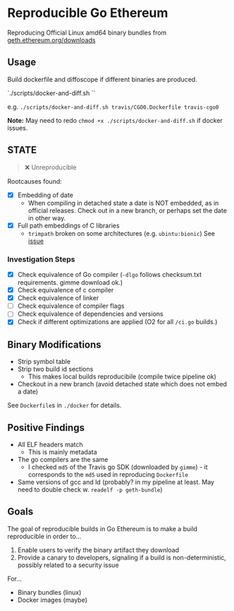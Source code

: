 # Reproducible Go Ethereum

Reproducing Official Linux amd64 binary bundles from [geth.ethereum.org/downloads](https://geth.ethereum.org/downloads)

## Usage

Build dockerfile and diffoscope if different binaries are produced.

`./scripts/docker-and-diff.sh <docker relative filepath> <docker tag>``

e.g. `./scripts/docker-and-diff.sh travis/CGO0.Dockerfile travis-cgo0`

**Note:** May need to redo `chmod +x ./scripts/docker-and-diff.sh` if docker issues.

## STATE

> ❌ Unreproducible

Rootcauses found:

- [x] Embedding of date
  - When compiling in detached state a date is NOT embedded, as in official releases. Check out in a new branch, or perhaps set the date in other way.
- [x] Full path embeddings of C libraries
  - `trimpath` broken on some architectures (e.g. `ubintu:bionic`) See [issue](https://github.com/golang/go/issues/67011)

### Investigation Steps

- [x] Check equivalence of Go compiler (`-dlgo` follows checksum.txt requirements. gimme download ok.)
- [x] Check equivalence of c compiler
- [x] Check equivalence of linker
- [ ] Check equivalence of compiler flags
- [ ] Check equivalence of dependencies and versions
- [x] Check if different optimizations are applied (O2 for all `/ci.go` builds.)

## Binary Modifications

- Strip symbol table
- Strip two build id sections
  - This makes local builds reproducibile (compile twice pipeline ok)
- Checkout in a new branch (avoid detached state which does not embed a date)

See `Dockerfile`s in `./docker` for details.

## Positive Findings

- All ELF headers match
  - This is mainly metadata
- The go compilers are the same
  - I checked `md5` of the Travis go SDK (downloaded by `gimme`) - it corresponds to the `md5` used in reproducing `Dockerfile`
- Same versions of gcc and ld (probably? in my pipeline at least. May need to double check w. `readelf -p geth-bundle`)

## Goals

The goal of reproducible builds in Go Ethereum is to make a build reproducible in order to...

1. Enable users to verify the binary artifact they download
2. Provide a canary to developers, signaling if a build is non-deterministic, possibly
   related to a security issue

For...

- Binary bundles (linux)
- Docker images (maybe)
